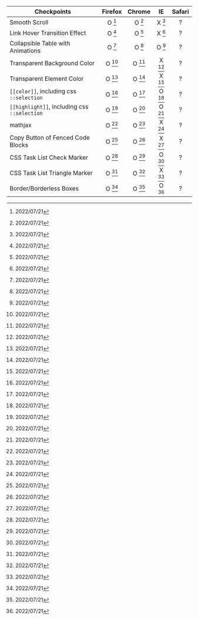 | Checkpoints                                     | Firefox  | Chrome    | IE      | Safari     |
|-------------------------------------------------|:--------:|:---------:|:-------:|:----------:|
| Smooth Scroll                                   | O  [^A]  | O  [^A]   | X  [^A] | ?          |
| Link Hover Transition Effect                    | O  [^A]  | O  [^A]   | X  [^A] | ?          |
| Collapsible Table with Animations               | O  [^A]  | O  [^A]   | O  [^A] | ?          |
| Transparent Background Color                    | O  [^A]  | O  [^A]   | X  [^A] | ?          |
| Transparent Element Color                       | O  [^A]  | O  [^A]   | X  [^A] | ?          |
| `[[color]]`, including css `::selection`        | O  [^A]  | O  [^A]   | O  [^A] | ?          |
| `[[highlight]]`, including css `::selection`    | O  [^A]  | O  [^A]   | O  [^A] | ?          |
| mathjax                                         | O  [^A]  | O  [^A]   | X  [^A] | ?          |
| Copy Button of Fenced Code Blocks               | O  [^A]  | O  [^A]   | X  [^A] | ?          |
| CSS Task List Check Marker                      | O  [^A]  | O  [^A]   | O  [^A] | ?          |
| CSS Task List Triangle Marker                   | O  [^A]  | O  [^A]   | X  [^A] | ?          |
| Border/Borderless Boxes                         | O  [^A]  | O  [^A]   | O  [^A] | ?          |

[^A]: 2022/07/21